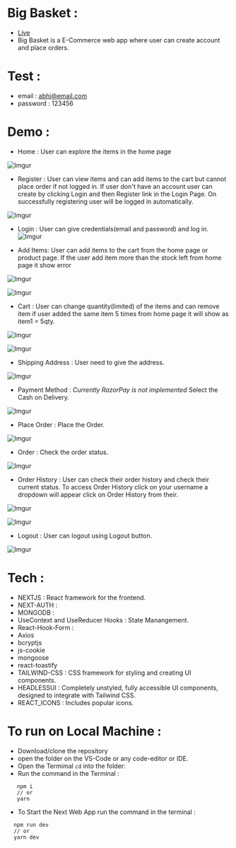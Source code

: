# Big Basket :
* [Live](https://big-basket-re.vercel.app)
* Big Basket is a E-Commerce web app where user can create account and place orders.

# Test :
* email : abhi@email.com
* password : 123456

# Demo : 
* Home : User can explore the items in the home page

![Imgur](https://i.imgur.com/1vodkwE.png)

* Register : User can view items and can add items to the cart but cannot place order if not logged in. If user don't have an account user can create by clicking Login and then Register link in the Login Page. On successfully registering user will be logged in automatically.
 
![Imgur](https://i.imgur.com/C4KD6CJ.png)

* Login : User can give credentials(email and password) and log in. 
![Imgur](https://i.imgur.com/ibll3rR.png)

* Add Items: User can add items to the cart from the home page or product page. If the user add item more than the stock left from home page it show error 

![Imgur](https://i.imgur.com/4QYLcAQ.png)

![Imgur](https://i.imgur.com/rakh9tF.png)

* Cart : User can change quantity(limited) of the items and can remove item if user added the same item 5 times from home page it will show as item1 = 5qty.

![Imgur](https://i.imgur.com/7yY39qw.png)

![Imgur](https://i.imgur.com/azLEfNr.png)

* Shipping Address : User need to give the address.

![Imgur](https://i.imgur.com/C4KD6CJ.png)

* Payment Method : *Currently RazorPay is not implemented* Select the Cash on Delivery.

![Imgur](https://i.imgur.com/AlcKk06.png)

* Place Order : Place the Order.

![Imgur](https://i.imgur.com/0gjDmco.png)

* Order : Check the order status.

![Imgur](https://i.imgur.com/Y7t1QnR.png)

* Order History : User can check their order history and check their current status. To access Order History click on your username a dropdown will appear click on Order History from their.

![Imgur](https://i.imgur.com/zVvqYXS.png)

![Imgur](https://i.imgur.com/vQIE91o.png)

* Logout : User can logout using Logout button.

![Imgur](https://i.imgur.com/zVvqYXS.png)


# Tech :
* NEXTJS : React framework for the frontend.
* NEXT-AUTH :
* MONGODB : 
* UseContext and UseReducer Hooks : State Manangement.
* React-Hook-Form : 
* Axios
* bcryptjs
* js-cookie
* mongoose
* react-toastify
* TAILWIND-CSS : CSS framework for styling and creating UI components.
* HEADLESSUI : Completely unstyled, fully accessible UI components, designed to integrate with Tailwind CSS.
* REACT_ICONS : Includes popular icons.

# To run on Local Machine :
* Download/clone the repository
* open the folder on the VS-Code or any code-editor or IDE.
* Open the Termimal ```cd``` into the folder:
* Run the command in the Terminal :
```
   npm i
   // or 
   yarn 
```
* To Start the Next Web App run the command in the terminal :
```
  npm run dev 
  // or
  yarn dev
```
